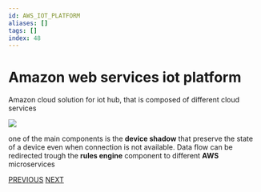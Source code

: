 ```yaml
---
id: AWS_IOT_PLATFORM
aliases: []
tags: []
index: 48
---
```


# Amazon web services iot platform

Amazon cloud solution for iot hub, that is composed of different cloud services

![](mobile_systems/Pasted%20image%2020240613162351.png)

one of the main components is the **device shadow** that preserve the state of a device even when connection is not available.
Data flow can be redirected trough the **rules engine** component to different **AWS** microservices

[PREVIOUS](pages/IoT/IOT_PLATFORMS.md) [NEXT](mobile_systems/IoT/AZURE_IOT_PLATFORM.md)
